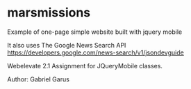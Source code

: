 marsmissions
============
Example of one-page simple website built with jquery mobile 

It also uses The Google News Search API
https://developers.google.com/news-search/v1/jsondevguide

Webelevate 2.1 Assignment for JQueryMobile classes.

Author: Gabriel Garus

